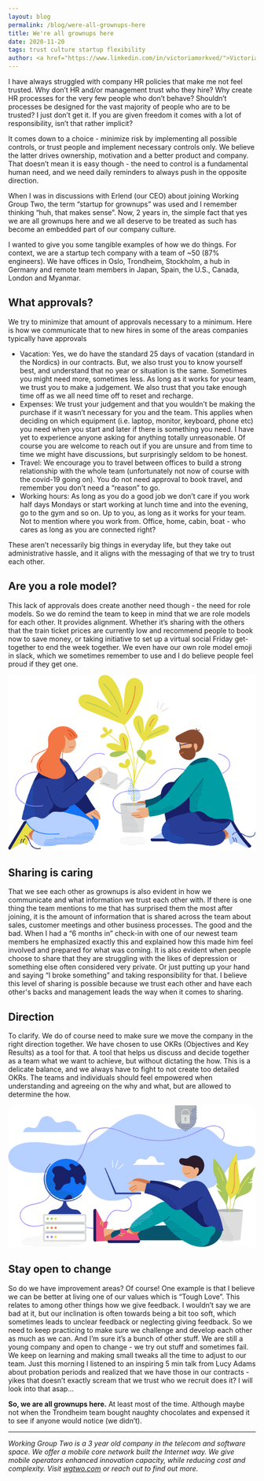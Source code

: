 ```yaml
---
layout: blog
permalink: /blog/were-all-grownups-here
title: We're all grownups here
date: 2020-11-20
tags: trust culture startup flexibility
author: <a href="https://www.linkedin.com/in/victoriamorkved/">Victoria Hicks Mørkved</a>, Head of People
---
```


I have always struggled with company HR policies that make me not feel trusted. Why don’t HR and/or management trust who they hire? Why create HR processes for the very few people who don’t behave? Shouldn’t processes be designed for the vast majority of people who are to be trusted? I just don’t get it. If you are given freedom it comes with a lot of responsibility, isn’t that rather implicit?

It comes down to a choice - minimize risk by implementing all possible controls, or trust people and implement necessary controls only. We believe the latter drives ownership, motivation and a better product and company. That doesn’t mean it is easy though - the need to control is a fundamental human need, and we need daily reminders to always push in the opposite direction.

When I was in discussions with Erlend (our CEO) about joining Working Group Two, the term “startup for grownups” was used and I remember thinking “huh, that makes sense”. Now, 2 years in, the simple fact that yes we are all grownups here and we all deserve to be treated as such has become an embedded part of our company culture.

I wanted to give you some tangible examples of how we do things. For context, we are a startup tech company with a team of ~50 (87% engineers). We have offices in Oslo, Trondheim, Stockholm, a hub in Germany and remote team members in Japan, Spain, the U.S., Canada, London and Myanmar.

## What approvals?

We try to minimize that amount of approvals necessary to a minimum. Here is how we communicate that to new hires in some of the areas companies typically have approvals
* Vacation: Yes, we do have the standard 25 days of vacation (standard in the Nordics) in our contracts. But, we also trust you to know yourself best, and understand that no year or situation is the same. Sometimes you might need more, sometimes less. As long as it works for your team, we trust you to make a judgement. We also trust that you take enough time off as we all need time off to reset and recharge.
* Expenses: We trust your judgement and that you wouldn’t be making the purchase if it wasn’t necessary for you and the team. This applies when deciding on which equipment (i.e. laptop, monitor, keyboard, phone etc) you need when you start and later if there is something you need. I have yet to experience anyone asking for anything totally unreasonable. Of course you are welcome to reach out if you are unsure and from time to time we might have discussions, but surprisingly seldom to be honest.
* Travel: We encourage you to travel between offices to build a strong relationship with the whole team (unfortunately not now of course with the covid-19 going on). You do not need approval to book travel, and remember you don’t need a “reason” to go.
* Working hours: As long as you do a good job we don’t care if you work half days Mondays or start working at lunch time and into the evening, go to the gym and so on. Up to you, as long as it works for your team. Not to mention where you work from. Office, home, cabin, boat - who cares as long as you are connected right?

These aren’t necessarily big things in everyday life, but they take out administrative hassle, and it aligns with the messaging of that we try to trust each other.

## Are you a role model?

<!-- <div class="blog-image-with-text"> -->
<p>This lack of approvals does create another need though - the need for role models. So we do remind the team to keep in mind that we are role models for each other. It provides alignment. Whether it’s sharing with the others that the train ticket prices are currently low and recommend people to book now to save money, or taking initiative to set up a virtual social Friday get-together to end the week together. We even have our own role model emoji in slack, which we sometimes remember to use and I do believe people feel proud if they get one.</p>


![](/images/blog/were-all-grownups-here/04.png)


## Sharing is caring

That we see each other as grownups is also evident in how we communicate and what information we trust each other with. If there is one thing the team mentions to me that has surprised them the most after joining, it is the amount of information that is shared across the team about sales, customer meetings and other business processes. The good and the bad. When I had a “6 months in” check-in with one of our newest team members he emphasized exactly this and explained how this made him feel involved and prepared for what was coming. It is also evident when people choose to share that they are struggling with the likes of depression or something else often considered very private. Or just putting up your hand and saying “I broke something” and taking responsibility for that. I believe this level of sharing is possible because we trust each other and have each other's backs and management leads the way when it comes to sharing.

## Direction

<p>To clarify. We do of course need to make sure we move the company in the right direction together. We have chosen to use OKRs (Objectives and Key Results) as a tool for that. A tool that helps us discuss and decide together as a team what we want to achieve, but without dictating the how. This is a delicate balance, and we always have to fight to not create too detailed OKRs. The teams and individuals should feel empowered when understanding and agreeing on the why and what, but are allowed to determine the how.</p>

![](/images/blog/were-all-grownups-here/03.png)

## Stay open to change

So do we have improvement areas? Of course! One example is that I believe we can be better at living one of our values which is “Tough Love”. This relates to among other things how we give feedback. I wouldn’t say we are bad at it, but our inclination is often towards being a bit too soft, which sometimes leads to unclear feedback or neglecting giving feedback. So we need to keep practicing to make sure we challenge and develop each other as much as we can. And I’m sure it’s a bunch of other stuff. We are still a young company and open to change - we try out stuff and sometimes fail. We keep on learning and making small tweaks all the time to adjust to our team. Just this morning I listened to an inspiring 5 min talk from Lucy Adams about probation periods and realized that we have those in our contracts -  yikes that doesn’t exactly scream that we trust who we recruit does it? I will look into that asap…

**So, we are all grownups here.** At least most of the time. Although maybe not when the Trondheim team bought naughty chocolates and expensed it to see if anyone would notice (we didn’t).

---

_Working Group Two is a <span id="company-age">3</span> year old company in the telecom and software space. We offer a mobile core network built the Internet way. We give mobile operators enhanced innovation capacity, while reducing cost and complexity. Visit [wgtwo.com](/) or reach out to find out more._

<script>document.getElementById("company-age").innerHTML = "~" + (new Date().getFullYear() - 2017);</script>
